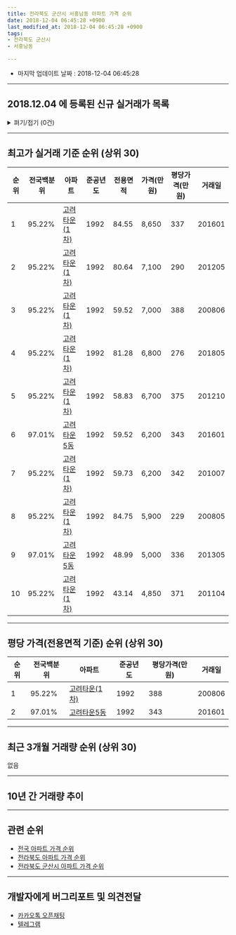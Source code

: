 ```yaml
---
title: 전라북도 군산시 서흥남동 아파트 가격 순위
date: 2018-12-04 06:45:28 +0900
last_modified_at: 2018-12-04 06:45:28 +0900
tags:
- 전라북도 군산시
- 서흥남동

---
```


* 마지막 업데이트 날짜 : 2018-12-04 06:45:28

---

## 2018.12.04 에 등록된 신규 실거래가 목록

<details>
<summary>펴기/접기 (0건)</summary>
<div markdown="1">

|아파트|전국백분위|준공년도|전용면적|가격(만원)|평당가격(만원)|거래일|
|---|---|---|---|---|---|---|
|없음|||||||


</div>
</details>

---

## 최고가 실거래 기준 순위 (상위 30)


|순위|전국백분위|아파트|준공년도|전용면적|가격(만원)|평당가격(만원)|거래일|
|---|---|---|---|---|---|---|---|
|1|95.22%|[고려타운(1차)](https://search.naver.com/search.naver?query=%EC%A0%84%EB%9D%BC%EB%B6%81%EB%8F%84+%EA%B5%B0%EC%82%B0%EC%8B%9C+%EC%84%9C%ED%9D%A5%EB%82%A8%EB%8F%99+%EA%B3%A0%EB%A0%A4%ED%83%80%EC%9A%B4%281%EC%B0%A8%29)|1992|84.55|8,650|337|201601|
|2|95.22%|[고려타운(1차)](https://search.naver.com/search.naver?query=%EC%A0%84%EB%9D%BC%EB%B6%81%EB%8F%84+%EA%B5%B0%EC%82%B0%EC%8B%9C+%EC%84%9C%ED%9D%A5%EB%82%A8%EB%8F%99+%EA%B3%A0%EB%A0%A4%ED%83%80%EC%9A%B4%281%EC%B0%A8%29)|1992|80.64|7,100|290|201205|
|3|95.22%|[고려타운(1차)](https://search.naver.com/search.naver?query=%EC%A0%84%EB%9D%BC%EB%B6%81%EB%8F%84+%EA%B5%B0%EC%82%B0%EC%8B%9C+%EC%84%9C%ED%9D%A5%EB%82%A8%EB%8F%99+%EA%B3%A0%EB%A0%A4%ED%83%80%EC%9A%B4%281%EC%B0%A8%29)|1992|59.52|7,000|388|200806|
|4|95.22%|[고려타운(1차)](https://search.naver.com/search.naver?query=%EC%A0%84%EB%9D%BC%EB%B6%81%EB%8F%84+%EA%B5%B0%EC%82%B0%EC%8B%9C+%EC%84%9C%ED%9D%A5%EB%82%A8%EB%8F%99+%EA%B3%A0%EB%A0%A4%ED%83%80%EC%9A%B4%281%EC%B0%A8%29)|1992|81.28|6,800|276|201805|
|5|95.22%|[고려타운(1차)](https://search.naver.com/search.naver?query=%EC%A0%84%EB%9D%BC%EB%B6%81%EB%8F%84+%EA%B5%B0%EC%82%B0%EC%8B%9C+%EC%84%9C%ED%9D%A5%EB%82%A8%EB%8F%99+%EA%B3%A0%EB%A0%A4%ED%83%80%EC%9A%B4%281%EC%B0%A8%29)|1992|58.83|6,700|375|201210|
|6|97.01%|[고려타운5동](https://search.naver.com/search.naver?query=%EC%A0%84%EB%9D%BC%EB%B6%81%EB%8F%84+%EA%B5%B0%EC%82%B0%EC%8B%9C+%EC%84%9C%ED%9D%A5%EB%82%A8%EB%8F%99+%EA%B3%A0%EB%A0%A4%ED%83%80%EC%9A%B45%EB%8F%99)|1992|59.52|6,200|343|201601|
|7|95.22%|[고려타운(1차)](https://search.naver.com/search.naver?query=%EC%A0%84%EB%9D%BC%EB%B6%81%EB%8F%84+%EA%B5%B0%EC%82%B0%EC%8B%9C+%EC%84%9C%ED%9D%A5%EB%82%A8%EB%8F%99+%EA%B3%A0%EB%A0%A4%ED%83%80%EC%9A%B4%281%EC%B0%A8%29)|1992|59.73|6,200|342|201007|
|8|95.22%|[고려타운(1차)](https://search.naver.com/search.naver?query=%EC%A0%84%EB%9D%BC%EB%B6%81%EB%8F%84+%EA%B5%B0%EC%82%B0%EC%8B%9C+%EC%84%9C%ED%9D%A5%EB%82%A8%EB%8F%99+%EA%B3%A0%EB%A0%A4%ED%83%80%EC%9A%B4%281%EC%B0%A8%29)|1992|84.75|5,900|229|200805|
|9|97.01%|[고려타운5동](https://search.naver.com/search.naver?query=%EC%A0%84%EB%9D%BC%EB%B6%81%EB%8F%84+%EA%B5%B0%EC%82%B0%EC%8B%9C+%EC%84%9C%ED%9D%A5%EB%82%A8%EB%8F%99+%EA%B3%A0%EB%A0%A4%ED%83%80%EC%9A%B45%EB%8F%99)|1992|48.99|5,000|336|201305|
|10|95.22%|[고려타운(1차)](https://search.naver.com/search.naver?query=%EC%A0%84%EB%9D%BC%EB%B6%81%EB%8F%84+%EA%B5%B0%EC%82%B0%EC%8B%9C+%EC%84%9C%ED%9D%A5%EB%82%A8%EB%8F%99+%EA%B3%A0%EB%A0%A4%ED%83%80%EC%9A%B4%281%EC%B0%A8%29)|1992|43.14|4,850|371|201104|


---

## 평당 가격(전용면적 기준) 순위 (상위 30)


|순위|전국백분위|아파트|준공년도|평당가격(만원)|거래일|
|---|---|---|---|---|---|
|1|95.22%|[고려타운(1차)](https://search.naver.com/search.naver?query=%EC%A0%84%EB%9D%BC%EB%B6%81%EB%8F%84+%EA%B5%B0%EC%82%B0%EC%8B%9C+%EC%84%9C%ED%9D%A5%EB%82%A8%EB%8F%99+%EA%B3%A0%EB%A0%A4%ED%83%80%EC%9A%B4%281%EC%B0%A8%29)|1992|388|200806|
|2|97.01%|[고려타운5동](https://search.naver.com/search.naver?query=%EC%A0%84%EB%9D%BC%EB%B6%81%EB%8F%84+%EA%B5%B0%EC%82%B0%EC%8B%9C+%EC%84%9C%ED%9D%A5%EB%82%A8%EB%8F%99+%EA%B3%A0%EB%A0%A4%ED%83%80%EC%9A%B45%EB%8F%99)|1992|343|201601|


---

## 최근 3개월 거래량 순위 (상위 30)

없음

---

## 10년 간 거래량 추이


<div style="width:100%;">
    <canvas id="deal_progress" height="250"></canvas>
</div>

<script>
new Chart(document.getElementById("deal_progress"), {
    type: 'line',
    data: {
        labels: ['200812','200901','200902','200903','200904','200905','200906','200907','200908','200909','200910','200911','200912','201001','201002','201003','201004','201005','201006','201007','201008','201009','201010','201011','201012','201101','201102','201103','201104','201105','201106','201107','201108','201109','201110','201111','201112','201201','201202','201203','201204','201205','201206','201207','201208','201209','201210','201211','201212','201301','201302','201303','201304','201305','201306','201307','201308','201309','201310','201311','201312','201401','201402','201403','201404','201405','201406','201407','201408','201409','201410','201411','201412','201501','201502','201503','201504','201505','201506','201507','201508','201509','201510','201511','201512','201601','201602','201603','201604','201605','201606','201607','201608','201609','201610','201611','201612','201701','201702','201703','201704','201705','201706','201707','201708','201709','201710','201711','201712','201801','201802','201803','201804','201805','201806','201807','201808','201809','201810','201811','201812'],
        datasets: [{
            label: '실거래 수',
            pointRadius: 1,
            data: [1, 0, 0, 0, 6, 0, 1, 0, 2, 1, 0, 0, 1, 1, 0, 2, 1, 3, 0, 1, 0, 2, 0, 1, 0, 0, 2, 2, 5, 1, 0, 2, 4, 5, 0, 0, 6, 0, 4, 1, 0, 1, 2, 0, 1, 3, 1, 2, 1, 0, 0, 3, 2, 1, 0, 0, 0, 0, 0, 0, 0, 1, 0, 0, 1, 0, 1, 0, 2, 1, 0, 2, 1, 0, 1, 1, 2, 0, 1, 1, 2, 0, 2, 1, 0, 2, 0, 0, 1, 0, 2, 0, 0, 0, 0, 1, 0, 0, 0, 0, 0, 0, 2, 0, 0, 2, 0, 0, 0, 0, 1, 0, 0, 2, 1, 0, 0, 0, 0, 0, 0],
            borderColor: "rgba(255, 201, 14, 1)",
            backgroundColor: "rgba(255, 201, 14, 0.5)",
            fill: true,
        }]
    },
    options: {
        responsive: true,
        title: {
            display: true,
            text: '10년간 거래량 추이'
        },
        tooltips: {
            mode: 'index',
            intersect: false,
        },
        hover: {
            mode: 'nearest',
            intersect: true
        },
        scales: {
            xAxes: [{
                display: true,
                scaleLabel: {
                    display: true,
                    labelString: '년/월'
                }
            }],
            yAxes: [{
                display: true,
                ticks: {
                    suggestedMin: 0,
                },
                scaleLabel: {
                    display: true,
                    labelString: '실거래 수'
                }
            }]
        }
    }
});

</script>


---

## 관련 순위

- [전국 아파트 가격 순위](https://inasie.github.io/apt-ranking/전국)
- [전라북도 아파트 가격 순위](https://inasie.github.io/apt-ranking/전라북도)
- [전라북도 군산시 아파트 가격 순위](https://inasie.github.io/apt-ranking/전라북도-군산시)


---

## 개발자에게 버그리포트 및 의견전달

- [카카오톡 오픈채팅](https://open.kakao.com/o/gLJUAP4)
- [텔레그램](https://t.me/inasie)

